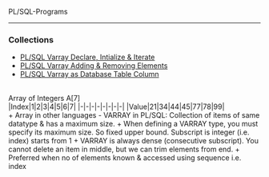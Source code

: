 PL/SQL-Programs

___

### Collections

+ [PL/SQL Varray Declare, Intialize & Iterate](https://github.com/shobhit-singh/PLSQL-Programs/blob/master/varray_01.sql)
+ [PL/SQL Varray Adding & Removing Elements](https://github.com/shobhit-singh/PLSQL-Programs/blob/master/varray_02.sql)
+ [PL/SQL Varray as Database Table Column](https://github.com/shobhit-singh/PLSQL-Programs/blob/master/varray_03.sql)
<br>
Array of Integers A[7] 
<br>
|Index|1|2|3|4|5|6|7|
|-|-|-|-|-|-|-|-|
|Value|21|34|44|45|77|78|99|
<br>
+ Array in other languages - VARRAY in PL/SQL: Collection of items of same datatype & has a maximum size. 
+ When defining a VARRAY type, you must specify its maximum size. So fixed upper bound. Subscript is integer (i.e. index) starts from 1
+ VARRAY is always dense (consecutive subscript). You cannot delete an item in middle, but we can trim elements from end. 
+ Preferred when no of elements known & accessed using  sequence i.e. index 
